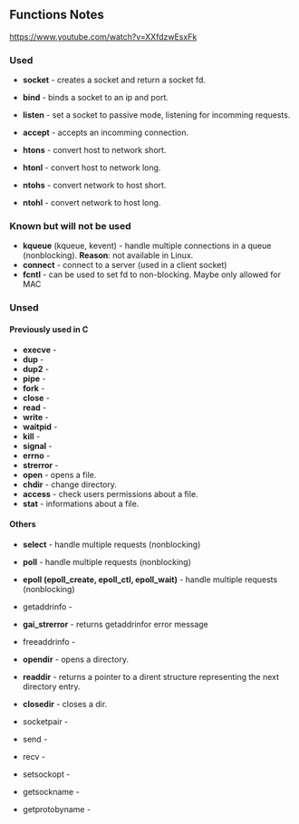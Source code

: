 ## Functions Notes

https://www.youtube.com/watch?v=XXfdzwEsxFk

### Used
- **socket** - creates a socket and return a socket fd.
- **bind** - binds a socket to an ip and port.
- **listen** - set a socket to passive mode, listening for incomming requests.
- **accept** - accepts an incomming connection.

- **htons** - convert host to network short. 
- **htonl** - convert host to network long.
- **ntohs** - convert network to host short.
- **ntohl** - convert network to host long.


### Known but will not be used
- **kqueue** (kqueue, kevent) - handle multiple connections in a queue (nonblocking). **Reason**: not available in Linux.
- **connect** - connect to a server (used in a client socket)
- **fcntl** - can be used to set fd to non-blocking. Maybe only allowed for MAC


### Unsed

#### Previously used in C
- **execve** - 
- **dup** - 
- **dup2** - 
- **pipe** - 
- **fork** - 
- **close** - 
- **read** - 
- **write** - 
- **waitpid** - 
- **kill** - 
- **signal** - 
- **errno** - 
- **strerror** - 
- **open** - opens a file.
- **chdir** - change directory.
- **access** - check users permissions about a file.
- **stat** - informations about a file.


#### Others

- **select** - handle multiple requests (nonblocking)
- **poll** - handle multiple requests (nonblocking)
- **epoll (epoll_create, epoll_ctl, epoll_wait)** - handle multiple requests (nonblocking)

- getaddrinfo - 
- **gai_strerror** - returns getaddrinfor error message
- freeaddrinfo - 

- **opendir** - opens a directory.
- **readdir** - returns a pointer to a dirent structure representing the next directory entry.
- **closedir** - closes a dir.

- socketpair - 
- send - 
- recv - 
- setsockopt - 
- getsockname - 
- getprotobyname - 